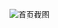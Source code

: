 ![首页截图](https://github.com/Chicksqace/Wx_Tem_Share_6/assets/96372678/bceeb57a-a618-4ef6-b5ec-b3926a8be325)
